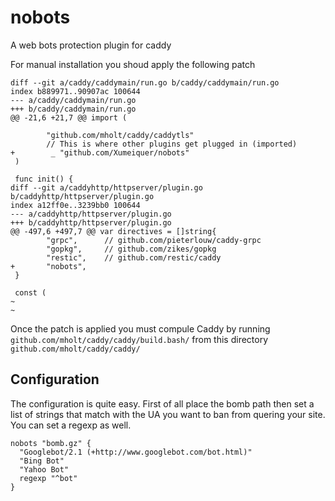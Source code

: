 # nobots
A web bots protection plugin for caddy

For manual installation you shoud apply the following patch

```
diff --git a/caddy/caddymain/run.go b/caddy/caddymain/run.go
index b889971..90907ac 100644
--- a/caddy/caddymain/run.go
+++ b/caddy/caddymain/run.go
@@ -21,6 +21,7 @@ import (

        "github.com/mholt/caddy/caddytls"
        // This is where other plugins get plugged in (imported)
+        _ "github.com/Xumeiquer/nobots"
 )

 func init() {
diff --git a/caddyhttp/httpserver/plugin.go b/caddyhttp/httpserver/plugin.go
index a12ff0e..3239bb0 100644
--- a/caddyhttp/httpserver/plugin.go
+++ b/caddyhttp/httpserver/plugin.go
@@ -497,6 +497,7 @@ var directives = []string{
        "grpc",      // github.com/pieterlouw/caddy-grpc
        "gopkg",     // github.com/zikes/gopkg
        "restic",    // github.com/restic/caddy
+       "nobots",
 }

 const (
~
~
```

Once the patch is applied you must compule Caddy by running `github.com/mholt/caddy/caddy/build.bash/` from this directory `github.com/mholt/caddy/caddy/`

## Configuration

The configuration is quite easy. First of all place the bomb path then set a list of strings that match with the UA you want to ban from quering your site. You can set a regexp as well.

```
nobots "bomb.gz" {
  "Googlebot/2.1 (+http://www.googlebot.com/bot.html)"
  "Bing Bot"
  "Yahoo Bot"
  regexp "^bot"
}
```
